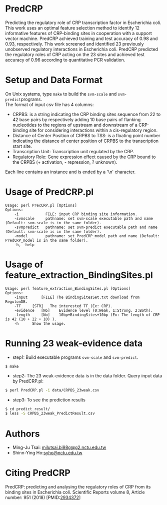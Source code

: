 # PredCRP

Predicting the regulatory role of CRP transcription factor in Escherichia coli.
This work uses an optimal feature selection method to identify 12 informative features of CRP-binding sites in cooperation with a support vector machine.
PredCRP achieved training and test accuracy of 0.98 and 0.93, respectively. This work screened and identified 23 previously unobserved regulatory interactions in Escherichia coli. PredCRP predicted the regulatory roles of CRP acting on the 23 sites and achieved test accuracy of 0.96 according to quantitative PCR validation.

Setup and Data Format
============================
On Unix systems, type `make` to build the `svm-scale` and `svm-predict`programs.  
The format of input csv file has 4 columns:  
  -  CRPBS: is a string indicating the CRP binding sites sequence from 22 to 42 base pairs by respectively adding 10 base pairs of flanking nucleotides to the regions of upstream and downstream of a CRP-binding site for considering interactions within a cis-regulatory region.  
  -  Distance of Center Position of CRPBS to TSS:  is a floating point number indicating the distance of center position of CRPBS to the transcription start site.  
  -  Transcription Unit: Transcription unit regulated by the CRP.  
  -  Regulatory Role: Gene expression effect caused by the CRP bound to the CRPBS (+ activation, - repression, ? unknown). 
  
Each line contains an instance and is ended by a '\n' character. 

Usage of PredCRP.pl
==========================
```shell
Usage: perl PrecCRP.pl [Options]  
Options:  
	-i            FILE: input CRP binding site information.  
	-svmscale     pathname: set svm-scale executable path and name (Default: svm-scale is in the same folder).  
	-svmpredict   pathname: set svm-predict executable path and name (Default: svm-scale is in the same folder).  
	-model        pathname: set PredCRP_model path and name (Default: PredCRP_model is in the same folder).  
	-h, -help
```
Usage of feature_extraction_BindingSites.pl 
===========================================
```shell
Usage: perl feature_extraction_BindingSites.pl [Options]  
Options:  
	-input		[FILE] The BindingSitesSet.txt download from RegulonDB.  
	-TF		[STR]	The interested TF (Ex: CRP).  
	-evidence	[No]	Evidence level (0:Weak, 1:Strong, 2:Both).  
	-length		[No]	10bp+BindingSites+10bp (Ex: The length of CRP is 42 (10 + 22 + 10) ).  
	-h		Show the usage.  
```

Running 23 weak-evidence data
==============================
-  step1:  Build executable programs `svm-scale` and `svm-predict`.  
```shell
$ make
```
-  step2:  The 23 weak-evidence data is in the data folder. Query input data by PredCRP.pl:  
```sh
$ perl PredCRP.pl -i data/CRPBS_23weak.csv
```
- step3: To see the prediction results  
```sh
$ cd predict_result/
$ less -S CRPBS_23weak_PredictResult.csv
```
  
Authors
=======
- Ming-Ju Tsai: milutsai.bi98g@g2.nctu.edu.tw
- Shinn-Ying Ho:syho@nctu.edu.tw

Citing PredCRP
==============
PredCRP: predicting and analysing the regulatory roles of CRP from its binding sites in Escherichia coli. Scientific Reports volume 8, Article number: 951 (2018) [PMID:[2934372](https://www.ncbi.nlm.nih.gov/pubmed/29343727)]
